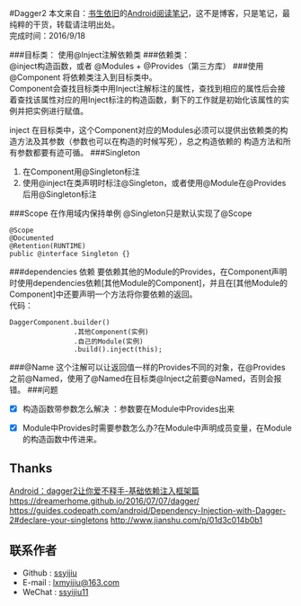 #Dagger2
本文来自：[书生依旧](https://github.com/ssyijiu)的[Android阅读笔记](https://github.com/ssyijiu/Android-ReadingNotes)，这不是博客，只是笔记，最纯粹的干货，转载请注明出处。     
完成时间：2016/9/18  

###目标类：
使用@Inject注解依赖类
###依赖类：  
@inject构造函数，或者 @Modules + @Provides（第三方库）
###使用 @Component 将依赖类注入到目标类中。  
Component会查找目标类中用Inject注解标注的属性，查找到相应的属性后会接着查找该属性对应的用Inject标注的构造函数，剩下的工作就是初始化该属性的实例并把实例进行赋值。

inject 在目标类中，这个Component对应的Modules必须可以提供出依赖类的构造方法及其参数（参数也可以在构造的时候写死），总之构造依赖的 构造方法和所有参数都要有迹可循。
###Singleton   
1. 在Component用@Singleton标注   
2. 使用@inject在类声明时标注@Singleton，或者使用@Module在@Provides后用@Singleton标注

###Scope 在作用域内保持单例
@Singleton只是默认实现了@Scope
```
@Scope
@Documented
@Retention(RUNTIME)
public @interface Singleton {}
```
###dependencies 依赖
要依赖其他的Module的Provides，在Component声明时使用dependencies依赖[其他Module的Component]，并且在[其他Module的Component]中还要声明一个方法将你要依赖的返回。  
代码：
```
DaggerComponent.builder()
                .其他Component(实例)
                .自己的Module(实例)
                .build().inject(this);
```

###@Name
这个注解可以让返回值一样的Provides不同的对象，在@Provides之前@Named，使用了@Named在目标类@Inject之前要@Named，否则会报错。
###问题
- [x] 构造函数带参数怎么解决 ：参数要在Module中Provides出来
- [x] Module中Provides时需要参数怎么办?在Module中声明成员变量，在Module的构造函数中传进来。


## Thanks
[Android：dagger2让你爱不释手-基础依赖注入框架篇](http://www.jianshu.com/p/cd2c1c9f68d4)  
https://dreamerhome.github.io/2016/07/07/dagger/
https://guides.codepath.com/android/Dependency-Injection-with-Dagger-2#declare-your-singletons
http://www.jianshu.com/p/01d3c014b0b1
## 联系作者
- Github : [ssyijiu](https://github.com/ssyijiu)
- E-mail : lxmyijiu@163.com
- WeChat : [ssyijiu11](http://obe5pxv6t.bkt.clouddn.com/weixin.jpg)